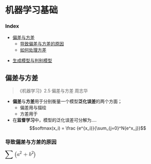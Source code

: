 # 机器学习基础
### Index
- <a href="#1">偏差与方差</a>
   - <a href="#2">导致偏差与方差的原因</a>
   + <a href="#3">如何处理方差</a>
 + <a href="#4">生成模型与判别模型</a>
## <a name="1">偏差与方差</a>
>《机器学习》2.5 偏差与方差 周志华  
- **偏差**与**方差**用于分别衡量一个模型**泛化误差**的两个方面；  
   - 偏差用与描绘
   - 方差用于
 - 在**监督学习**中，模型的泛化误差可分解为....
$$softmax(x_i) = \frac {e^{x_i}}{\sum_{j=0}^N{e^x_j}}$$  
### 导致偏差与方差的原因
![公式](https://github.com/LIUNANYAN/Computer-Network/raw/master/images/CodeCogsEqn.gif)